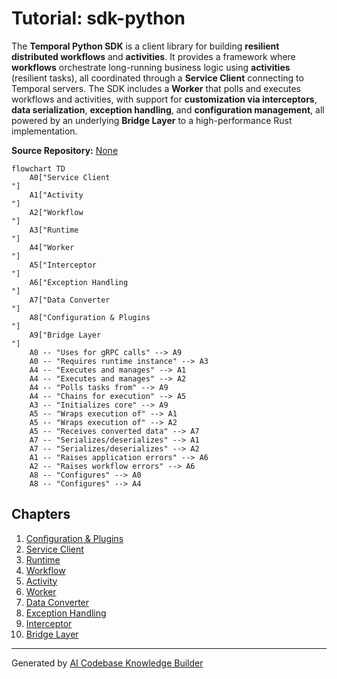 # Tutorial: sdk-python

The **Temporal Python SDK** is a client library for building **resilient distributed workflows** and **activities**. 
It provides a framework where **workflows** orchestrate long-running business logic using **activities** (resilient tasks), 
all coordinated through a **Service Client** connecting to Temporal servers. The SDK includes a **Worker** that polls 
and executes workflows and activities, with support for **customization via interceptors**, **data serialization**, 
**exception handling**, and **configuration management**, all powered by an underlying **Bridge Layer** to a high-performance Rust implementation.


**Source Repository:** [None](None)

```mermaid
flowchart TD
    A0["Service Client
"]
    A1["Activity
"]
    A2["Workflow
"]
    A3["Runtime
"]
    A4["Worker
"]
    A5["Interceptor
"]
    A6["Exception Handling
"]
    A7["Data Converter
"]
    A8["Configuration & Plugins
"]
    A9["Bridge Layer
"]
    A0 -- "Uses for gRPC calls" --> A9
    A0 -- "Requires runtime instance" --> A3
    A4 -- "Executes and manages" --> A1
    A4 -- "Executes and manages" --> A2
    A4 -- "Polls tasks from" --> A9
    A4 -- "Chains for execution" --> A5
    A3 -- "Initializes core" --> A9
    A5 -- "Wraps execution of" --> A1
    A5 -- "Wraps execution of" --> A2
    A5 -- "Receives converted data" --> A7
    A7 -- "Serializes/deserializes" --> A1
    A7 -- "Serializes/deserializes" --> A2
    A1 -- "Raises application errors" --> A6
    A2 -- "Raises workflow errors" --> A6
    A8 -- "Configures" --> A0
    A8 -- "Configures" --> A4
```

## Chapters

1. [Configuration & Plugins
](01_configuration___plugins_.md)
2. [Service Client
](02_service_client_.md)
3. [Runtime
](03_runtime_.md)
4. [Workflow
](04_workflow_.md)
5. [Activity
](05_activity_.md)
6. [Worker
](06_worker_.md)
7. [Data Converter
](07_data_converter_.md)
8. [Exception Handling
](08_exception_handling_.md)
9. [Interceptor
](09_interceptor_.md)
10. [Bridge Layer
](10_bridge_layer_.md)


---

Generated by [AI Codebase Knowledge Builder](https://github.com/The-Pocket/Tutorial-Codebase-Knowledge)